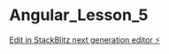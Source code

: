 # Angular_Lesson_5

[Edit in StackBlitz next generation editor ⚡️](https://stackblitz.com/~/github.com/dsoto1111/Angular_Lesson_5)